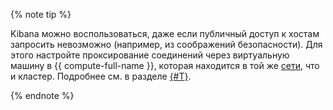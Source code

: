 {% note tip %}


Kibana можно воспользоваться, даже если публичный доступ к хостам запросить невозможно (например, из соображений безопасности). Для этого настройте проксирование соединений через виртуальную машину в {{ compute-full-name }}, которая находится в той же [сети](../../vpc/concepts/network.md#network), что и кластер. Подробнее см. в разделе [{#T}](../../managed-elasticsearch/operations/cluster-connect.md).


{% endnote %}
